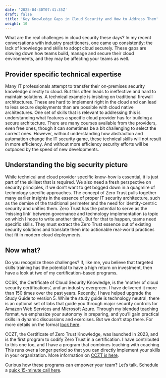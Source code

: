 ```yaml
---
date: '2025-04-30T07:41:35Z'
draft: false
title: 'Key Knowledge Gaps in Cloud Security and How to Address Them'
weight: 10
---
```


What are the real challenges in cloud security these days? In my recent conversations with industry practitioners, one came up consistently: the lack of knowledge and skills to adopt cloud securely.
These gaps are slowing down how teams build, manage and secure their cloud environments, and they may be affecting your teams as well.

## Provider specific technical expertise

Many IT professionals attempt to transfer their on-premises security knowledge directly to cloud. But this often leads to ineffective and hard to maintain solutions.
A technical example is insisting on traditional firewall architectures. These are hard to implement right in the cloud and can lead to less secure deployments than are possible with cloud native architectures.
One set of skills that is relevant to addressing this is understanding what features a specific cloud provider has for building a secure architecture. There are many courses available from the providers, even free ones, though it can sometimes be a bit challenging to select the correct ones.
However, without understanding how abstraction and automation change the IT security game, these technical skills will not result in more efficiency. And without more efficiency security efforts will be outpaced by the speed of new developments.

## Understanding the big security picture

While technical and cloud provider specific know-how is essential, it is just part of the skillset that is required. We also need a fresh perspective on security principles, if we don’t want to get bogged down in a quagmire of technology specific approaches.
The concept of Zero Trust pulls together many earlier insights in the essence of proper IT security architecture, such as the demise of the traditional perimeter and the need for identity-centric security and unifies them.
Zero Trust has the potential to serve as the ‘missing link’ between governance and technology implementation (a topic on which I hope to write another time). But for that to happen, teams need specific skills. They must extract the Zero Trust essence out of existing security solutions and translate them into actionable real-world practices that fit in modern cloud deployments.

## Now what?

Do you recognize these challenges? If, like me, you believe that targeted skills training has the potential to have a high return on investment, then have a look at two of my certification-based programs.

CCSK, the Certificate of Cloud Security Knowledge, is the ‘mother of cloud security certifications’, and an industry evergreen. I have delivered it more than 150 times over the past years. Recently, I have helped upgrade the Study Guide to version 5. While the study guide is technology neutral, there is an optional set of labs that guide you through major security controls for Amazon Web Services and Microsoft Azure. Through my blended teaching format, we emphasize your autonomy in preparing, and you’ll gain practical skills in dynamic discussions and exercises. But we don’t stop there.
For more details on the format [look here](<https://thecloudinstructor.com>).

CCZT, the Certificate of Zero Trust Knowledge, was launched in 2023, and is the first program to codify Zero Trust in a certification. I have contributed to this one too, and I have a program that combines teaching with coaching. This runs over a longer period so that you can directly implement your skills in your organization.
More information on [CCZT is here](<https://cczt.clubcloudcomputing.com>).

Curious how these programs can empower your team? Let’s talk. Schedule a [quick 15-minute call here](<https://calendly.com/peter-peterhjvaneijk/15-min-interview>).

